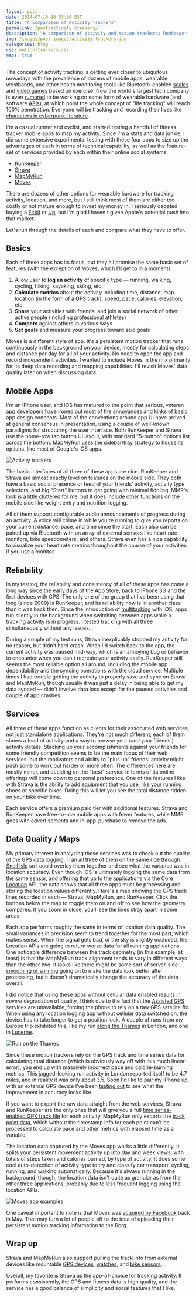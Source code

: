 ```yaml
---
layout: post
date: 2014-07-16 16:53:54 EST
title: "A Comparison of Activity Trackers"
permalink: /post/activity-trackers/
description: "A comparison of activity and motion trackers: RunKeeper, Strava, MapMyRun, and Moves."
img: /images/post-images/activity-trackers.jpg
categories: blog
css: motion-trackers.css
maps: true
---
```


The concept of activity tracking is getting ever closer to ubiquitous nowadays with the prevalence of dozens of mobile apps, wearable wristbands, and other health monitoring tools like Bluetooth-enabled [scales](http://vitrine.withings.com/eu/smart-body-analyzer.html) and [video games](http://wiifit.com/) based on exercise. Now the world's largest tech company is even [rumored](http://www.theverge.com/2014/6/6/5786456/apple-said-to-be-planning-october-event-to-unveil-wearable-device) to be working on some form of wearable hardware (and software [APIs](https://www.apple.com/ios/ios8/health/)), at which point the whole concept of "life tracking" will reach 100% penetration. Everyone will be tracking and recording their lives like [characters in cyberpunk literature](http://en.wikipedia.org/wiki/Snow_Crash#Metaverse).

I'm a casual runner and cyclist, and started testing a handful of fitness tracker mobile apps to map my activity. Since I'm a stats and data junkie, I did some extensive experimental testing with these four apps to size up the advantages of each in terms of technical capability, as well as the feature-set of services provided by each within their online social systems:

* [RunKeeper](http://runkeeper.com/)
* [Strava](http://www.strava.com/)
* [MapMyRun](http://www.mapmyrun.com/)
* [Moves](http://www.moves-app.com/)

There are dozens of other options for wearable hardware for tracking activity, location, and more, but I still think most of them are either too costly or not mature enough to invest my money in. I seriously debated buying a [Fitbit](http://www.fitbit.com/) or [Up](https://jawbone.com/up), but I'm glad I haven't given Apple's potential push into that market.

Let's run through the details of each and compare what they have to offer.

## Basics

Each of these apps has its focus, but they all promise the same basic set of features (with the exception of Moves, which I'll get to in a moment):

1. Allow user to **log an activity** of specific type &mdash; running, walking, cycling, hiking, kayaking, skiing, etc.
2. **Calculate metrics** about the activity including time, distance, map location (in the form of a GPS track), speed, pace, calories, elevation, etc.
3. **Share** your activities with friends, and join a social network of other active people (including [professional athletes](http://www.strava.com/activities/165962851))
4. **Compete** against others in various ways
5. **Set goals** and measure your progress toward said goals

Moves is a different style of app. It's a persistent motion tracker that runs continuously in the background on your device, mostly for calculating steps and distance per day for all of your activity. No need to open the app and record independent activities. I wanted to include Moves in the mix primarily for its deep data recording and mapping capabilities. I'll revisit Moves' data quality later on when discussing data.

## Mobile Apps

I'm an iPhone user, and iOS has matured to the point that serious, veteran app developers have ironed out most of the annoyances and kinks of basic app design concepts. Most of the conventions around app UI have arrived at general consensus in presentation, using a couple of well-known paradigms for structuring the user interface. Both RunKeeper and Strava use the home-row tab button UI layout, with standard "5-button" options list across the bottom. MapMyRun uses the sidebar/tray strategy to house its options, like most of Google's iOS apps.

![Activity trackers](/images/post-images/activity-apps.jpg)

The basic interfaces of all three of these apps are nice. RunKeeper and Strava are almost exactly level on features on the mobile side. They both have a basic social presence or feed of your friends' activity, activity type selectors, and big "Start" buttons to get going with minimal fiddling. MMR's look is a little [cluttered](https://cloudup.com/co0J-H_iN0t) for me, but it does include other functions on the mobile side like weight entry and nutrition logging.

All of them support configurable audio announcements of progress during an activity. A voice will chime in while you're running to give you reports on your current distance, pace, and time since the start. Each also can be paired up via Bluetooth with an array of external sensors like heart rate monitors, bike speedometers, and others. Strava even has a nice capability to visualize your heart rate metrics throughout the course of your activities if you use a monitor.

## Reliability

In my testing, the reliability and consistency of all of these apps has come a long way since the early days of the App Store, back to iPhone 3G and the first devices with GPS. The only one of the group that I've been using that long (since 2009) is RunKeeper, and its reliability now is in another class than it was back then. Since the introduction of [multitasking](http://www.macworld.com/article/1164616/how_ios_multitasking_really_works.html) with iOS, apps run silently in the background when switching between apps while a tracking activity is in progress. I tested tracking with all three simultaneously without any issues.

During a couple of my test runs, Strava inexplicably stopped my activity for no reason, but didn't hard crash. When I'd switch back to the app, the current activity was paused mid-way, which is an annoying bug or behavior to encounter when you can't recreate your activity easily. RunKeeper still seems the most reliable option all around, including the mobile app dependability and the syncing operations with the cloud service. Multiple times I had trouble getting the activity to properly save and sync on Strava and MapMyRun, though usually it was just a delay in being able to get my data synced &mdash; didn't involve data loss except for the paused activities and couple of app crashes.

## Services

All three of these apps function as clients for their associated web services, not just standalone applications. They're not much different; each of them shows a feed of activity and a way to browse your (and your friends') activity details. Stacking up your accomplishments against your friends for some friendly competition seems to be the main focus of their web services, but the motivators and ability to "plus up" friends' activity might push some to work out harder or more often. The differences here are mostly minor, and deciding on the "best" service in terms of its online offerings will come down to personal preference. One of the features I like with Strava is the ability to add equipment that you use, like your running shoes or specific bikes. Doing this will let you see the total distance ridden on your bike over time.

Each service offers a premium paid tier with additional features. Strava and RunKeeper have free-to-use mobile apps with fewer features, while MMR goes with advertisements and in-app-purchase to remove the ads.

## Data Quality / Maps

My primary interest in analyzing these services was to check out the quality of the GPS data logging. I ran all three of them on the same ride through [Snell Isle](http://en.wikipedia.org/wiki/Snell_Isle) so I could overlay them together and see what the variance was in location accuracy. Even though iOS is ultimately logging the same data from the same sensor, and offering that up to the applications via the [Core Location](https://developer.apple.com/library/ios/documentation/userexperience/Conceptual/LocationAwarenessPG/CoreLocation/CoreLocation.html) API, the data shows that all three apps must be processing and storing the location values differently. Here's a map showing the GPS track lines recorded in each &mdash; Strava, MapMyRun, and RunKeeper. Click the buttons below the map to toggle them on and off to see how the geometry compares. If you zoom in close, you'll see the lines stray apart in some areas:

<div id='map'></div>
<div id='menu-ui' class='menu-ui'></div>

Each app performs roughly the same in terms of location data quality. The small variances in precision seem to trend together for the most part, which makes sense. When the signal gets bad, or the sky is slightly occluded, the Location APIs are going to return worse data for all running applications. One noticable difference between the track geometry (in this example, at least) is that the MapMyRun track alignment tends to vary in different ways than the other two. It looks like there might be some sort of server-side [smoothing or splining](http://gis.stackexchange.com/questions/24827/how-to-smooth-the-polygons-in-a-contour-map) going on to make the data look better after processing, but it doesn't dramatically change the accuracy of the data overall.

I did notice that using these apps without cellular data enabled results in _severe_ degradation of quality, I think due to the fact that the [Assisted GPS](http://en.wikipedia.org/wiki/Assisted_GPS) services are unavailable, forcing the phone to rely on a raw GPS satellite fix. When using any location logging app without cellular data switched on, the device has to take longer to get a position lock. A couple of runs from my Europe trip exhibited this, like my run [along the Thames](http://www.strava.com/activities/143259424) in London, and one in [Lucerne](http://www.strava.com/activities/145669617).

![Run on the Thames](/images/post-images/thames-run.jpg)

Since these motion trackers rely on the GPS track and time series data for calculating total distance (which is obviously way off with this much linear error), you end up with massively incorrect pace and calorie-burning metrics. This jagged-looking run activity in London reported itself to be 4.7 miles, and in reality it was only about 3.5. Soon I'd like to pair my iPhone up with an external GPS device I've been [testing out](http://www.fulcrumapp.com/blog/gps-accuracy-experimentation/) to see what the improvement in accuracy looks like.

If you want to export the raw data straight from the web services, Strava and RunKeeper are the only ones that will give you a full [time series-enabled GPX track file](https://github.com/colemanm/motion-trackers/blob/gh-pages/data/snell_isle-strava.gpx) for each activity. MapMyRun only exports the [track point data](https://github.com/colemanm/motion-trackers/blob/gh-pages/data/snell_isle-mmr-raw.gpx), which without the timestamp info for each point can't be processed to calculate pace and other metrics with elapsed time as a variable.

The location data captured by the Moves app works a little differently. It splits your persistent movement activity up into day and week views, with totals of steps taken and calories burned, by type of activity. It does some cool auto-detection of activity type to try and classify car transport, cycling, running, and walking automatically. Because it's always running in the background, though, the location data isn't quite as granular as from the other three applications, probably due to less frequent logging using the location APIs.

![Moves app examples](/images/post-images/moves-app-screenshots.jpg)

One caveat important to note is that Moves was [acquired by Facebook](http://www.theverge.com/2014/5/6/5688334/moves-app-will-share-user-data-with-facebook) back in May. That may turn a lot of people off to the idea of uploading their persistent motion tracking information to the Borg.

## Wrap up

Strava and MapMyRun also support pulling the track info from external devices like mountable [GPS devices](https://buy.garmin.com/en-US/US/into-sports/cycling/edge-500/prod36728.html), [watches](http://www.magellangps.com/Echo), and [bike sensors](https://buy.garmin.com/en-US/US/shop-by-accessories/fitness-sensors/bike-speed-sensor-and-cadence-sensor/prod146897.html).

Overall, my favorite is Strava as the app-of-choice for tracking activity. It performs consistently, the GPS and fitness data is high quality, and the service has a good balance of simplicity and social features that I like.

<script>
L.mapbox.accessToken = 'pk.eyJ1IjoiY29sZW1hbm0iLCJhIjoieW8wN2lTNCJ9.j1zlDeYFSVAl8XWjaHY-5w';
var map = L.mapbox.map('map', 'mapbox.satellite').setView([27.8049,-82.6225], 14);
var layers = document.getElementById('menu-ui');

addLayer(L.mapbox.tileLayer('colemanm.j0wfjemi'), 'Strava', 1);
addLayer(L.mapbox.tileLayer('colemanm.bhqnz5mi'), 'RunKeeper', 2);
addLayer(L.mapbox.tileLayer('colemanm.v02akyb9'), 'MapMyRun', 3);

function addLayer(layer, name, zIndex) {
    layer
        .setZIndex(zIndex)
        .addTo(map);

    // Create a simple layer switcher that
    // toggles layers on and off.
    var link = document.createElement('a');
        link.href = '#';
        link.className = 'active';
        link.innerHTML = name;

    link.onclick = function(e) {
        e.preventDefault();
        e.stopPropagation();

        if (map.hasLayer(layer)) {
            map.removeLayer(layer);
            this.className = '';
        } else {
            map.addLayer(layer);
            this.className = 'active';
        }
    };

    layers.appendChild(link);
}
</script>
